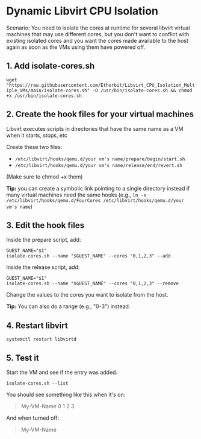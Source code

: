 # Dynamic Libvirt CPU Isolation
Scenario: You need to isolate the cores at runtime for several libvirt virtual machines that may use different cores, but you don't want to conflict with existing isolated cores and you want the cores made available to the host again as soon as the VMs using them have powered off.

## 1. Add isolate-cores.sh
`wget "https://raw.githubusercontent.com/Ethorbit/Libvirt_CPU_Isolation_Multiple_VMs/main/isolate-cores.sh" -O /usr/bin/isolate-cores.sh && chmod +x /usr/bin/isolate-cores.sh`

## 2. Create the hook files for your virtual machines
Libvirt executes scripts in directories that have the same name as a VM when it starts, stops, etc

Create these two files:
* `/etc/libvirt/hooks/qemu.d/your vm's name/prepare/begin/start.sh`
* `/etc/libvirt/hooks/qemu.d/your vm's name/release/end/revert.sh`

(Make sure to chmod +x them)

**Tip:** you can create a symbolic link pointing to a single directory instead if many virtual machines need the same hooks (e.g.,
`ln -s /etc/libvirt/hooks/qemu.d/FourCores /etc/libvirt/hooks/qemu.d/your vm's name`)

## 3. Edit the hook files
Inside the prepare script, add:
```
GUEST_NAME="$1"
isolate-cores.sh --name "$GUEST_NAME" --cores "0,1,2,3" --add
```

Inside the release script, add:
```
GUEST_NAME="$1"
isolate-cores.sh --name "$GUEST_NAME" --cores "0,1,2,3" --remove
```
Change the values to the cores you want to isolate from the host. 

**Tip:** You can also do a range (e.g., "0-3") instead.

## 4. Restart libvirt
`systemctl restart libvirtd`

## 5. Test it 
Start the VM and see if the entry was added.

`isolate-cores.sh --list`

You should see something like this when it's on:
> My-VM-Name 0 1 2 3

And when turned off:
> My-VM-Name
